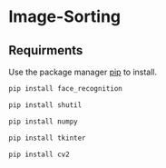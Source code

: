# Image-Sorting

## Requirments

Use the package manager [pip](https://pip.pypa.io/en/stable/) to install.

```bash
pip install face_recognition
```
```bash
pip install shutil
```
```bash
pip install numpy
```
```bash
pip install tkinter
```
```bash
pip install cv2
```




 
